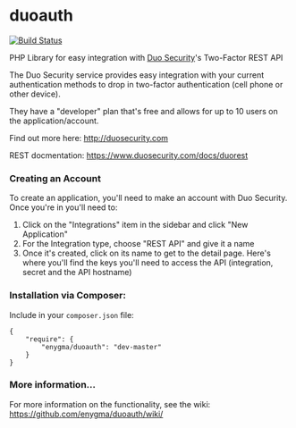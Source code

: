 duoauth
=======

[![Build Status](https://secure.travis-ci.org/enygma/duoauth.png?branch=master)](http://travis-ci.org/enygma/duoauth)

PHP Library for easy integration with [Duo Security](http://duosecurity.com)'s Two-Factor REST API

The Duo Security service provides easy integration with your current authentication methods
to drop in two-factor authentication (cell phone or other device).

They have a "developer" plan that's free and allows for up to 10 users on the application/account.

Find out more here: http://duosecurity.com

REST docmentation: https://www.duosecurity.com/docs/duorest

### Creating an Account

To create an application, you'll need to make an account with Duo Security. Once you're in
you'll need to:

1. Click on the "Integrations" item in the sidebar and click "New Application"
2. For the Integration type, choose "REST API" and give it a name
3. Once it's created, click on its name to get to the detail page. Here's where you'll find the keys
   you'll need to access the API (integration, secret and the API hostname)

### Installation via Composer:

Include in your `composer.json` file:

```
{
    "require": {
        "enygma/duoauth": "dev-master"
    }
}
```

### More information...

For more information on the functionality, see the wiki: https://github.com/enygma/duoauth/wiki/
